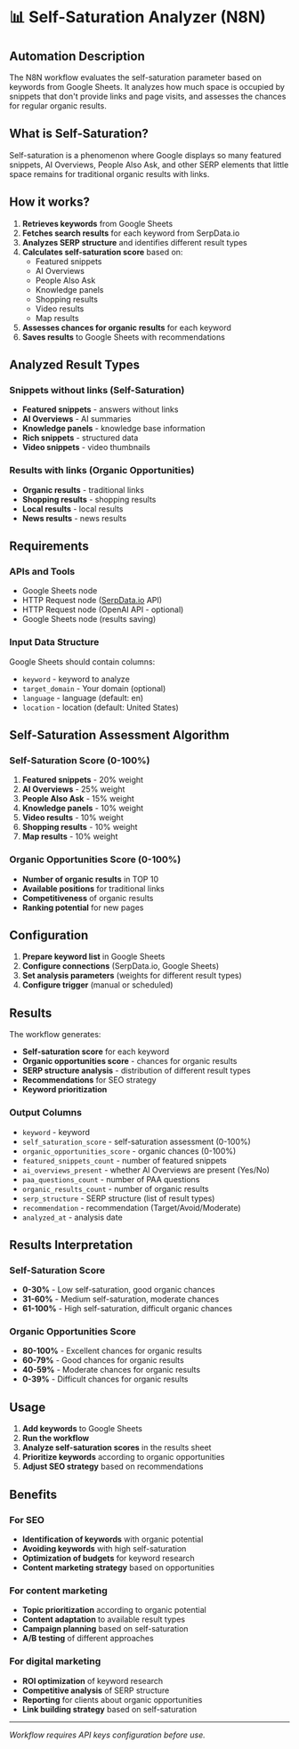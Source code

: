 # 📊 Self-Saturation Analyzer (N8N)

## Automation Description

The N8N workflow evaluates the self-saturation parameter based on keywords from Google Sheets. It analyzes how much space is occupied by snippets that don't provide links and page visits, and assesses the chances for regular organic results.

## What is Self-Saturation?

Self-saturation is a phenomenon where Google displays so many featured snippets, AI Overviews, People Also Ask, and other SERP elements that little space remains for traditional organic results with links.

## How it works?

1. **Retrieves keywords** from Google Sheets
2. **Fetches search results** for each keyword from SerpData.io
3. **Analyzes SERP structure** and identifies different result types
4. **Calculates self-saturation score** based on:
   - Featured snippets
   - AI Overviews
   - People Also Ask
   - Knowledge panels
   - Shopping results
   - Video results
   - Map results
5. **Assesses chances for organic results** for each keyword
6. **Saves results** to Google Sheets with recommendations

## Analyzed Result Types

### Snippets without links (Self-Saturation)
- **Featured snippets** - answers without links
- **AI Overviews** - AI summaries
- **Knowledge panels** - knowledge base information
- **Rich snippets** - structured data
- **Video snippets** - video thumbnails

### Results with links (Organic Opportunities)
- **Organic results** - traditional links
- **Shopping results** - shopping results
- **Local results** - local results
- **News results** - news results

## Requirements

### APIs and Tools
- Google Sheets node
- HTTP Request node ([SerpData.io](https://serpdata.io/) API)
- HTTP Request node (OpenAI API - optional)
- Google Sheets node (results saving)

### Input Data Structure
Google Sheets should contain columns:
- `keyword` - keyword to analyze
- `target_domain` - Your domain (optional)
- `language` - language (default: en)
- `location` - location (default: United States)

## Self-Saturation Assessment Algorithm

### Self-Saturation Score (0-100%)
1. **Featured snippets** - 20% weight
2. **AI Overviews** - 25% weight
3. **People Also Ask** - 15% weight
4. **Knowledge panels** - 10% weight
5. **Video results** - 10% weight
6. **Shopping results** - 10% weight
7. **Map results** - 10% weight

### Organic Opportunities Score (0-100%)
- **Number of organic results** in TOP 10
- **Available positions** for traditional links
- **Competitiveness** of organic results
- **Ranking potential** for new pages

## Configuration

1. **Prepare keyword list** in Google Sheets
2. **Configure connections** (SerpData.io, Google Sheets)
3. **Set analysis parameters** (weights for different result types)
4. **Configure trigger** (manual or scheduled)

## Results

The workflow generates:
- **Self-saturation score** for each keyword
- **Organic opportunities score** - chances for organic results
- **SERP structure analysis** - distribution of different result types
- **Recommendations** for SEO strategy
- **Keyword prioritization**

### Output Columns
- `keyword` - keyword
- `self_saturation_score` - self-saturation assessment (0-100%)
- `organic_opportunities_score` - organic chances (0-100%)
- `featured_snippets_count` - number of featured snippets
- `ai_overviews_present` - whether AI Overviews are present (Yes/No)
- `paa_questions_count` - number of PAA questions
- `organic_results_count` - number of organic results
- `serp_structure` - SERP structure (list of result types)
- `recommendation` - recommendation (Target/Avoid/Moderate)
- `analyzed_at` - analysis date

## Results Interpretation

### Self-Saturation Score
- **0-30%** - Low self-saturation, good organic chances
- **31-60%** - Medium self-saturation, moderate chances
- **61-100%** - High self-saturation, difficult organic chances

### Organic Opportunities Score
- **80-100%** - Excellent chances for organic results
- **60-79%** - Good chances for organic results
- **40-59%** - Moderate chances for organic results
- **0-39%** - Difficult chances for organic results

## Usage

1. **Add keywords** to Google Sheets
2. **Run the workflow**
3. **Analyze self-saturation scores** in the results sheet
4. **Prioritize keywords** according to organic opportunities
5. **Adjust SEO strategy** based on recommendations

## Benefits

### For SEO
- **Identification of keywords** with organic potential
- **Avoiding keywords** with high self-saturation
- **Optimization of budgets** for keyword research
- **Content marketing strategy** based on opportunities

### For content marketing
- **Topic prioritization** according to organic potential
- **Content adaptation** to available result types
- **Campaign planning** based on self-saturation
- **A/B testing** of different approaches

### For digital marketing
- **ROI optimization** of keyword research
- **Competitive analysis** of SERP structure
- **Reporting** for clients about organic opportunities
- **Link building strategy** based on self-saturation

---

*Workflow requires API keys configuration before use.* 